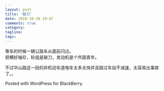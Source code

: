 ```yaml
---
layout: post
title: '碳刀'
date: 2010-10-28 19:47
comments: true
category: 
tagline: 
tags:
---
```

    

等车的时候一辆公路车从面前闪过。  
把横好袖珍，轮组是碳刀，发动机是个外国青年。

不过华山路这一段的非机动车道电车太多太快并且路过车站不减速，太容易出事故了。。

Posted with WordPress for BlackBerry.
